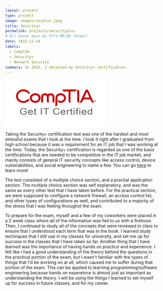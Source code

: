 ```yaml
---
layout: project
type: project
image: images/secplus.jpeg
title: Security+
permalink: projects/securityplus
# All dates must be YYYY-MM-DD format!
date: 2015-12-14
labels:
  - CompTIA
  - Security+
  - Network Security
summary: In 2015, I obtained my Security+ certification.
---
```


<img class="ui image" src="/images/comptia.png">

Taking the Security+ certification test was one of the hardest and most stressful exams that I took at the time. I took it right after I graduated from high school because it was a requirement for an IT job that I was working at the time. Today, the Security+ certification is regarded as one of the basic certifications that are needed to be competitive in the IT job market, and mainly consists of general IT security concepts like access control, device vulnerabilities, and social engineering to name a few. You can go [here](https://certification.comptia.org/certifications/security) to learn more!

The test consisted of a multiple choice section, and a practial application section. The multiple choice section was self explanatory, and was the same as every other test that I have taken before. For the practical section, we were supposed to configure a network firewall, an access control list, and other types of configurations as well, and contributed to a majority of the stress that I was feeling throughot the exam. 

To prepare for the exam, myself and a few of my coworkers were placed in a 2 week class where all of the information was fed to us with a firehose. Then, I continued to study all of the concepts that were reviewed in class to ensure that I understood each term that was in the book. I learned study techinques that I still use in my classes for university, and set me up for success in the classes that I have taken so far. Another thing that I have learned was the importance of having hands on practice and experience. I felt like I had a good understanding of the theory behind the questions in the practical portion of the exam, but I wasn't familiar with the types of things that I'd be working on at all, which caused me to suffer during that portion of the exam. This can be applied to learning programming/software engineering because hands on expereince is almost just as important as understanding the theory. I will be using the things I learned to set myself up for success in future classes, and for my career. 

